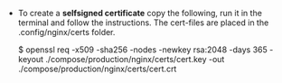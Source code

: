 - To create a **selfsigned certificate** copy the following, run it in the terminal and follow the instructions. The cert-files are placed in the .config/nginx/certs folder.

  $ openssl req -x509 -sha256 -nodes -newkey rsa:2048 -days 365 -keyout ./compose/production/nginx/certs/cert.key -out ./compose/production/nginx/certs/cert.crt
